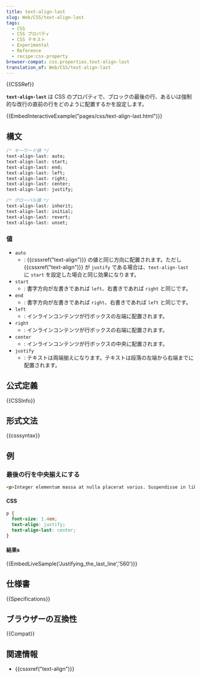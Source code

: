 ```yaml
---
title: text-align-last
slug: Web/CSS/text-align-last
tags:
  - CSS
  - CSS プロパティ
  - CSS テキスト
  - Experimental
  - Reference
  - recipe:css-property
browser-compat: css.properties.text-align-last
translation_of: Web/CSS/text-align-last
---
```

{{CSSRef}}

**`text-align-last`** は CSS のプロパティで、ブロックの最後の行、あるいは強制的な改行の直前の行をどのように配置するかを設定します。

{{EmbedInteractiveExample("pages/css/text-align-last.html")}}

## 構文

```css
/* キーワード値 */
text-align-last: auto;
text-align-last: start;
text-align-last: end;
text-align-last: left;
text-align-last: right;
text-align-last: center;
text-align-last: justify;

/* グローバル値 */
text-align-last: inherit;
text-align-last: initial;
text-align-last: revert;
text-align-last: unset;
```

### 値

- `auto`
  - : {{cssxref("text-align")}} の値と同じ方向に配置されます。ただし {{cssxref("text-align")}} が `justify` である場合は、`text-align-last` に `start` を設定した場合と同じ効果になります。
- `start`
  - : 書字方向が左書きであれば `left`、右書きであれば `right` と同じです。
- `end`
  - : 書字方向が左書きであれば `right`、右書きであれば `left` と同じです。
- `left`
  - : インラインコンテンツが行ボックスの左端に配置されます。
- `right`
  - : インラインコンテンツが行ボックスの右端に配置されます。
- `center`
  - : インラインコンテンツが行ボックスの中央に配置されます。
- `justify`
  - : テキストは両端揃えになります。テキストは段落の左端から右端までに配置されます。

## 公式定義

{{CSSInfo}}

## 形式文法

{{csssyntax}}

## 例

<h3 id="Justifying_the_last_line">最後の行を中央揃えにする</h3>

```html hidden
<p>Integer elementum massa at nulla placerat varius. Suspendisse in libero risus, in interdum massa. Vestibulum ac leo vitae metus faucibus gravida ac in neque. Nullam est eros, suscipit sed dictum quis, accumsan a ligula.</p>
```

#### CSS

```css
p {
  font-size: 1.4em;
  text-align: justify;
  text-align-last: center;
}
```

#### 結果s

{{EmbedLiveSample('Justifying_the_last_line','560')}}

## 仕様書

{{Specifications}}

## ブラウザーの互換性

{{Compat}}

## 関連情報

- {{cssxref("text-align")}}
